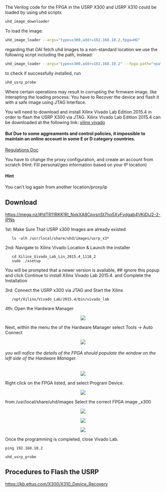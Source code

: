 The Verilog code for the FPGA in the USRP X300 and USRP X310 could be loaded by using uhd scripts
```bash
uhd_image_downloader
```
To load the image:
```bash
uhd_image_loader --args="type=x300,addr=192.168.10.2,fpga=HG"
```
regarding that OAI fetch uhd images to a non-standard location we use the following script including the path, instead:
```bash
uhd_image_loader --args="type=x300,addr=192.168.10.2" --fpga-path="<path_to_images>/usrp_x310_fpga_HG.bit"
```
to check if successfully installed, run
```bash
uhd_usrp_probe
```

Where certain operations may result in corrupting the firmware image, like interapting the loading process:  You have to Recover the device and flash it with a safe image using JTAG Interface.

You will need to download and install Xilinx Vivado Lab Edition 2015.4 in order to flash the USRP X300 via JTAG. Xilinx Vivado Lab Edition 2015.4 can be downloaded at the following link: 
[xilinx vivado](https://www.xilinx.com/support/download/index.html/content/xilinx/en/downloadNav/vivado-design-tools/archive.html)

#### But Due to some aggreaments and control policies, it impossible to maintain an online account in some E or D category countries.
[Regulations Doc](https://www.bis.doc.gov/index.php/forms-documents/regulations-docs/federal-register-notices/federal-register-2014/944-740-supp-1/file)

You have to change the proxy configuration, and create an account from scratch (Hint: Fill personal/geo information based on your IP location)
#### Hint
You can't log again from another location/proxy/ip

## Download 
https://mega.nz/#!dTR11RKK!RI_NxkXA8CpvsnSt7ho5XyFvdgab4VKjDiJ2-2-IPNs

1st: Make Sure That USRP x300 Images are already existed
```
   ls -alh /usr/local/share/uhd/images/usrp_x3*
```
2nd: Navigate to Xilinx Vivado Location & Launch the installer
```
   cd Xilinx_Vivado_Lab_Lin_2015.4_1118_2
   sudo ./xsetup
```
You will be prompted that a newer version is available, ## ignore this popup and click Continue to install Xilinx Vivado Lab 2015.4. and Complete the Installation

3rd: Connect the USRP x300 via JTAG and Start the Xilinx
```
   /opt/Xilinx/Vivado_Lab/2015.4/bin/vivado_lab
```
4th:  Open the Hardware Manager 
<p align="center">
  <img src="https://github.com/astro7x/oai5g/blob/master/Xilinx Vivado/imgs/xilinx1.png?raw=true"/>
</p>

Next, within the menu the of the Hardware Manager select Tools -> Auto Connect
<p align="center">
  <img src="https://github.com/astro7x/oai5g/blob/master/Xilinx Vivado/imgs/xilinx2.png?raw=true"/>
</p>

###### you will nofice the details of the FPGA should populate the window on the left side of the Hardware Manager. 
<p align="center">
  <img src="https://github.com/astro7x/oai5g/blob/master/Xilinx Vivado/imgs/xilinx3.png?raw=true"/>
</p>

 Right click on the FPGA listed, and select Program Device. 

<p align="center">
  <img src="https://github.com/astro7x/oai5g/blob/master/Xilinx Vivado/imgs/xilinx4.png?raw=true"/>
</p>

from /usr/local/share/uhd/images
 Select the correct FPGA image _x300
<p align="center">
  <img src="https://github.com/astro7x/oai5g/blob/master/Xilinx Vivado/imgs/xilinx5.png?raw=true"/>
</p>
<p align="center">
  <img src="https://github.com/astro7x/oai5g/blob/master/Xilinx Vivado/imgs/xilinx6.png?raw=true"/>
</p>
<p align="center">
  <img src="https://github.com/astro7x/oai5g/blob/master/Xilinx Vivado/imgs/xilinx7.png?raw=true"/>
</p>

 Once the programming is completed, close Vivado Lab. 
 
    ping 192.168.10.2
    
    uhd_usrp_probe
    
    
## Procedures to Flash the USRP
https://kb.ettus.com/X300/X310_Device_Recovery
